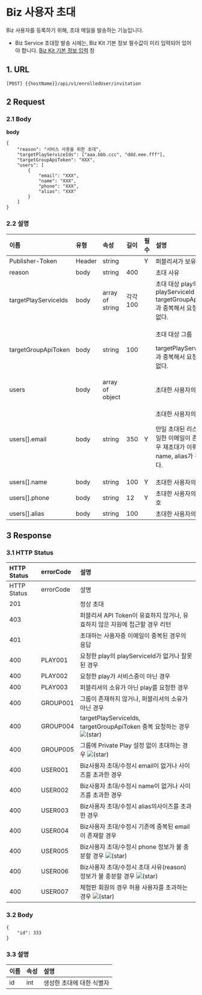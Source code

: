 # Biz 사용자 초대

Biz 사용자를 등록하기 위해, 초대 메일을 발송하는 기능입니다. 

* Biz Service 초대장 발송 시에는, Biz Kit 기본 정보 필수값이 미리 입력되어 있어야 합니다. [Biz Kit 기본 정보 입력](../../../manage-enrolled-user/enrolled-user-invitation-biz.md) 참

## 1. URL <a id="Biz&#xC0AC;&#xC6A9;&#xC790;&#xCD08;&#xB300;v1-1URL"></a>

```text
[POST] {{hostName}}/api/v1/enrolledUser/invitation
```

## 2 Request <a id="Biz&#xC0AC;&#xC6A9;&#xC790;&#xCD08;&#xB300;v1-2Request"></a>

### 2.1 Body <a id="Biz&#xC0AC;&#xC6A9;&#xC790;&#xCD08;&#xB300;v1-2.1Body"></a>

**body**

```text
{
    "reason": "서비스 사용을 위한 초대",
    "targetPlayServiceIds": ["aaa.bbb.ccc", "ddd.eee.fff"],
    "targetGroupApiToken": "XXX",
    "users": [
        {
            "email": "XXX",
            "name": "XXX",
            "phone": "XXX",
            "alias": "XXX"
        }
    ]
}
```

### 2.2 설명 <a id="Biz&#xC0AC;&#xC6A9;&#xC790;&#xCD08;&#xB300;v1-2.2&#xC124;&#xBA85;"></a>

<table>
  <thead>
    <tr>
      <th style="text-align:left">&#xC774;&#xB984;</th>
      <th style="text-align:left">&#xC720;&#xD615;</th>
      <th style="text-align:left">&#xC18D;&#xC131;</th>
      <th style="text-align:left">&#xAE38;&#xC774;</th>
      <th style="text-align:left">&#xD544;&#xC218;</th>
      <th style="text-align:left">&#xC124;&#xBA85;</th>
    </tr>
  </thead>
  <tbody>
    <tr>
      <td style="text-align:left">Publisher-Token</td>
      <td style="text-align:left">Header</td>
      <td style="text-align:left">string</td>
      <td style="text-align:left"></td>
      <td style="text-align:left">Y</td>
      <td style="text-align:left">&#xD37C;&#xBE14;&#xB9AC;&#xC154;&#xAC00; &#xBCF4;&#xC720;&#xD55C; &#xD1A0;&#xD070;</td>
    </tr>
    <tr>
      <td style="text-align:left">reason</td>
      <td style="text-align:left">body</td>
      <td style="text-align:left">string</td>
      <td style="text-align:left">400</td>
      <td style="text-align:left"></td>
      <td style="text-align:left">&#xCD08;&#xB300; &#xC0AC;&#xC720;</td>
    </tr>
    <tr>
      <td style="text-align:left">targetPlayServiceIds</td>
      <td style="text-align:left">body</td>
      <td style="text-align:left">array of string</td>
      <td style="text-align:left">&#xAC01;&#xAC01; 100</td>
      <td style="text-align:left"></td>
      <td style="text-align:left">&#xCD08;&#xB300; &#xB300;&#xC0C1; play&#xC758; playServiceId
        <br />targetGroupApiToken &#xACFC; &#xC911;&#xBCF5;&#xD574;&#xC11C; &#xC694;&#xCCAD;&#xD560;
        &#xC218; &#xC5C6;&#xB2E4;.</td>
    </tr>
    <tr>
      <td style="text-align:left">targetGroupApiToken</td>
      <td style="text-align:left">body</td>
      <td style="text-align:left">string</td>
      <td style="text-align:left">100</td>
      <td style="text-align:left"></td>
      <td style="text-align:left">
        <p>&#xCD08;&#xB300; &#xB300;&#xC0C1; &#xADF8;&#xB8F9;</p>
        <p>targetPlayServiceIds &#xACFC; &#xC911;&#xBCF5;&#xD574;&#xC11C; &#xC694;&#xCCAD;&#xD560;
          &#xC218; &#xC5C6;&#xB2E4;.</p>
      </td>
    </tr>
    <tr>
      <td style="text-align:left">users</td>
      <td style="text-align:left">body</td>
      <td style="text-align:left">array of object</td>
      <td style="text-align:left"></td>
      <td style="text-align:left"></td>
      <td style="text-align:left">&#xCD08;&#xB300;&#xD55C; &#xC0AC;&#xC6A9;&#xC790;&#xC758; &#xC815;&#xBCF4;</td>
    </tr>
    <tr>
      <td style="text-align:left">users[].email</td>
      <td style="text-align:left">body</td>
      <td style="text-align:left">string</td>
      <td style="text-align:left">350</td>
      <td style="text-align:left">Y</td>
      <td style="text-align:left">
        <p>&#xCD08;&#xB300;&#xD55C; &#xC0AC;&#xC6A9;&#xC790;&#xC758; &#xC774;&#xBA54;&#xC77C;</p>
        <p>&#xB9CC;&#xC77C; &#xCD08;&#xB300;&#xB41C; &#xB9AC;&#xC2A4;&#xD2B8;&#xC5D0;
          &#xB3D9;&#xC77C;&#xD55C; &#xC774;&#xBA54;&#xC77C;&#xC774; &#xC874;&#xC7AC;&#xD560;
          &#xACBD;&#xC6B0; &#xC7AC;&#xCD08;&#xB300;&#xAC00; &#xC774;&#xB904;&#xC9C0;&#xBA70;,
          name, alias&#xAC00; &#xAC31;&#xC2E0;&#xB41C;&#xB2E4;.</p>
      </td>
    </tr>
    <tr>
      <td style="text-align:left">users[].name</td>
      <td style="text-align:left">body</td>
      <td style="text-align:left">string</td>
      <td style="text-align:left">100</td>
      <td style="text-align:left">Y</td>
      <td style="text-align:left">&#xCD08;&#xB300;&#xD55C; &#xC0AC;&#xC6A9;&#xC790;&#xC758; &#xC774;&#xB984;</td>
    </tr>
    <tr>
      <td style="text-align:left">users[].phone</td>
      <td style="text-align:left">body</td>
      <td style="text-align:left">string</td>
      <td style="text-align:left">12</td>
      <td style="text-align:left">Y</td>
      <td style="text-align:left">&#xCD08;&#xB300;&#xD55C; &#xC0AC;&#xC6A9;&#xC790;&#xC758; &#xC804;&#xD654;&#xBC88;&#xD638;</td>
    </tr>
    <tr>
      <td style="text-align:left">users[].alias</td>
      <td style="text-align:left">body</td>
      <td style="text-align:left">string</td>
      <td style="text-align:left">100</td>
      <td style="text-align:left"></td>
      <td style="text-align:left">&#xCD08;&#xB300;&#xD55C; &#xC0AC;&#xC6A9;&#xC790;&#xC758; Alias</td>
    </tr>
  </tbody>
</table>

## 3 Response <a id="Biz&#xC0AC;&#xC6A9;&#xC790;&#xCD08;&#xB300;v1-3Response"></a>

### 3.1 HTTP Status <a id="Biz&#xC0AC;&#xC6A9;&#xC790;&#xCD08;&#xB300;v1-3.1HTTPStatus"></a>

| HTTP Status | errorCode | 설명 |
| :--- | :--- | :--- |
| HTTP Status | errorCode | 설명 |
| 201 |  | 정상 초대 |
| 403 |  | 퍼블리셔 API Token이 유효하지 않거나, 유효하지 않은 자원에 접근할 경우 리턴 |
| 401 |  | 초대하는 사용자중 이메일이 중복된 경우의 응답 |
| 400 | PLAY001 | 요청한 play의 playServiceId가 없거나 잘못된 경우 |
| 400 | PLAY002 | 요청한 play가 서비스중이 아닌 경우 |
| 400 | PLAY003 | 퍼블리셔의 소유가 아닌 play를 요청한 경우 |
| 400 | GROUP001 | 그룹이 존재하지 않거나, 퍼블리셔의 소유가 아닌 경우 |
| 400 | GROUP004 | targetPlayServiceIds, targetGroupApiToken 중복 요청하는 경우 ![\(star\)](https://tde.sktelecom.com/wiki/s/ko_KR/8100/b0984b7297905b7c7bd946458f753ce0130bfc8c/_/images/icons/emoticons/star_yellow.svg) |
| 400 | GROUP005 | 그룹에 Private Play 설정 없이 초대하는 경우 ![\(star\)](https://tde.sktelecom.com/wiki/s/ko_KR/8100/b0984b7297905b7c7bd946458f753ce0130bfc8c/_/images/icons/emoticons/star_yellow.svg) |
| 400 | USER001 | Biz사용자 초대/수정시 email이 없거나 사이즈를 초과한 경우 |
| 400 | USER002 | Biz사용자 초대/수정시 name이 없거나 사이즈를 초과한 경우 |
| 400 | USER003 | Biz사용자 초대/수정시 alias의사이즈를 초과한 경우 |
| 400 | USER004 | Biz사용자 초대/수정시 기존에 중복된 email이 존재할 경우 |
| 400 | USER005 | Biz사용자 초대/수정시 phone 정보가 불 충분할 경우 ![\(star\)](https://tde.sktelecom.com/wiki/s/ko_KR/8100/b0984b7297905b7c7bd946458f753ce0130bfc8c/_/images/icons/emoticons/star_yellow.svg) |
| 400 | USER006 | Biz사용자 초대/수정시 초대 사유\(reason\) 정보가 불 충분할 경우 ![\(star\)](https://tde.sktelecom.com/wiki/s/ko_KR/8100/b0984b7297905b7c7bd946458f753ce0130bfc8c/_/images/icons/emoticons/star_yellow.svg) |
| 400 | USER007 | 체험판 회원의 경우 허용 사용자를 초과하는 경우  ![\(star\)](https://tde.sktelecom.com/wiki/s/ko_KR/8100/b0984b7297905b7c7bd946458f753ce0130bfc8c/_/images/icons/emoticons/star_yellow.svg) |

### 3.2 Body <a id="Biz&#xC0AC;&#xC6A9;&#xC790;&#xCD08;&#xB300;v1-3.2Body"></a>

```text
{
    "id": 333
}
```

### 3.3 설명 <a id="Biz&#xC0AC;&#xC6A9;&#xC790;&#xCD08;&#xB300;v1-3.3&#xC124;&#xBA85;"></a>

| 이름 | 속성 | 설명 |
| :--- | :--- | :--- |
| id | int | 생성한 초대에 대한 식별자 |

